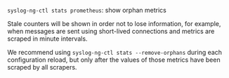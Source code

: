`syslog-ng-ctl stats prometheus`: show orphan metrics

Stale counters will be shown in order not to lose information, for example,
when messages are sent using short-lived connections and metrics are scraped in
minute intervals.

We recommend using `syslog-ng-ctl stats --remove-orphans` during each configuration reload,
but only after the values of those metrics have been scraped by all scrapers.
